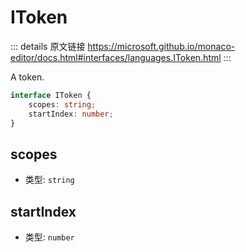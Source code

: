 # IToken

<backTop />
        
::: details 原文链接
https://microsoft.github.io/monaco-editor/docs.html#interfaces/languages.IToken.html
:::

A token.


```ts
interface IToken {
    scopes: string;
    startIndex: number;
}
```

## scopes
- 类型: `string`
## startIndex
- 类型: `number`